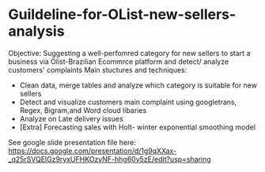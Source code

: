 # Guildeline-for-OList-new-sellers-analysis
Objective: Suggesting a well-perfomred category for new sellers to start a business via Olist-Brazilian Ecommrce platform and detect/ analyze customers' complaints
Main stuctures and techniques:
- Clean data, merge tables and analyze which category is suitable for new sellers
- Detect and visualize customers main complaint using googletrans, Regex, Bigram,and Word cloud libaries
- Analyze on Late delivery issues
- [Extra] Forecasting sales with Holt- winter exponential smoothing model

See google slide presentation file here: https://docs.google.com/presentation/d/1g9qXXax-_q25rSVQElGz9ryxUFHKOzyNF-hhg60v5zE/edit?usp=sharing
